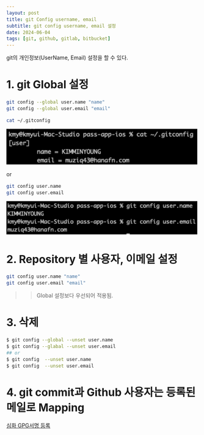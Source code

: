 ```yaml
---
layout: post
title: git Config username, email
subtitle: git config username, email 설정
date: 2024-06-04
tags: [git, github, gitlab, bitbucket]
---
```


git의 개인정보(UserName, Email) 설정을 할 수 있다.

# 1. git Global 설정

```bash
git config --global user.name "name"
git config --global user.email "email"
```

```bash
cat ~/.gitconfig
```

<img src="../assets/img/gitconfig1.png"  width="500px"/>

or

```bash
git config user.name
git config user.email
```
<img src="../assets/img/gitconfig2.png"  width="500px"/>

<br>

# 2. Repository 별 사용자, 이메일 설정

```bash
git config user.name "name"
git config user.email "email"
```

>> Global 설정보다 우선되어 적용됨.


# 3. 삭제

```bash
$ git config --global --unset user.name 
$ git config --glabal --unset user.email 
## or
$ git config  --unset user.name 
$ git config  --unset user.email 
```

# 4. git commit과 Github 사용자는 등록된 메일로 Mapping

[심화 GPG서명 등록](https://www.44bits.io/ko/post/add-signing-key-to-git-commit-by-gpg)